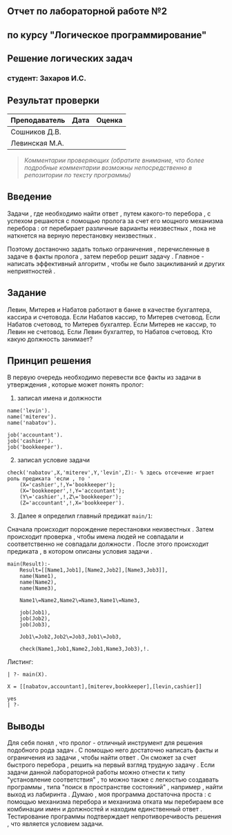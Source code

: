 ## Отчет по лабораторной работе №2
## по курсу "Логическое программирование"

## Решение логических задач

### студент: Захаров И.С.

## Результат проверки

| Преподаватель     | Дата         |  Оценка       |
|-------------------|--------------|---------------|
| Сошников Д.В. |              |               |
| Левинская М.А.|              |               |

> *Комментарии проверяющих (обратите внимание, что более подробные комментарии возможны непосредственно в репозитории по тексту программы)*


## Введение

Задачи , где необходимо найти ответ , путем какого-то перебора , с успехом решаются с помощью пролога за счет его мощного механизма перебора : от перебирает различные варианты неизвестных , пока не наткнется на верную перестановку неизвестных .

Поэтому достаночно задать только ограничения , перечисленные в задаче в факты пролога , затем перебор решит задачу . Главное - написать эффективный алгоритм , чтобы не было зацикливаний и других неприятностей . 


## Задание
Левин, Митерев и Набатов работают в банке в качестве бухгалтера, кассира и счетовода. Если Набатов кассир, то Митерев счетовод. Если Набатов счетовод, то Митерев бухгалтер. Если Митерев не кассир, то Левин не счетовод. Если Левин бухгалтер, то Набатов счетовод. Кто какую должность занимает?

## Принцип решения
В первую очередь необходимо перевести все факты из задачи в утверждения , которые может понять пролог:
1) записал имена и должности 
```
name('levin').
name('miterev').
name('nabatov').

job('accountant').
job('cashier').
job('bookkeeper').
```
2) записал условие задачи
```
check('nabatov',X,'miterev',Y,'levin',Z):- % здесь отсечение играет роль предиката 'если , то '
	(X='cashier',!,Y='bookkeeper');
	(X='bookkeeper',!,Y='accountant');
	(Y\='cashier',!,Z\='bookkeeper');
	(Z='accountant',!,X='bookkeeper').
```
3)  Далее я определил главный предикат `main/1`:

Сначала происходит порождение перестановки неизвестных . Затем происходит проверка , чтобы имена людей не совпадали и соответственно не совпадали должности . После этого происходит предиката , в котором описаны условия задачи . 
```
main(Result):-
	Result=[[Name1,Job1],[Name2,Job2],[Name3,Job3]],
	name(Name1),
	name(Name2),
	name(Name3),
	
	Name1\=Name2,Name2\=Name3,Name1\=Name3,
	
	job(Job1),
	job(Job2),
	job(Job3),
	
	Job1\=Job2,Job2\=Job3,Job1\=Job3,
	
	check(Name1,Job1,Name2,Job1,Name3,Job3),!.
```
Листинг:
```
| ?- main(X).

X = [[nabatov,accountant],[miterev,bookkeeper],[levin,cashier]]

yes
| ?- 
```
## Выводы
Для себя понял , что пролог - отличный инструмент для решения подобного рода задач . 
С помощью него достаточно написать факты и ограничения из задачи , чтобы найти ответ . Он сможет за счет быстрого перебора , решить на первый взгляд трудную задачу . Если задачи данной лабораторной работы можно отнести к типу "установление соответствия" , то можно также с легкостью создавать программы , типа "поиск в пространстве состояний" , например , найти выход из лабиринта . 
Думаю , моя программа достаточна проста : с помощью механизма перебора и механизма отката мы перебираем все комбинации имен и должностей и находим единственный ответ .
Тестирование программы подтверждает непротиворечивость решения , что является условием задачи.

